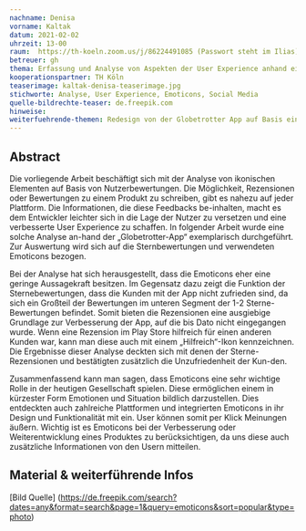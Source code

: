 ```yaml
---
nachname: Denisa
vorname: Kaltak
datum: 2021-02-02
uhrzeit: 13-00
raum:  https://th-koeln.zoom.us/j/86224491085 (Passwort steht im Ilias) Präsentation
betreuer: gh
thema: Erfassung und Analyse von Aspekten der User Experience anhand eines Online User research
kooperationspartner: TH Köln
teaserimage: kaltak-denisa-teaserimage.jpg 
stichworte: Analyse, User Experience, Emoticons, Social Media
quelle-bildrechte-teaser: de.freepik.com
hinweise:
weiterfuehrende-themen: Redesign von der Globetrotter App auf Basis eines agilen UX design. | Analyse von Social Media Platformen bezogen auf User Experience anhand eines Online User research
---
```


## Abstract

Die vorliegende Arbeit beschäftigt sich mit der Analyse von ikonischen Elementen auf Basis von Nutzerbewertungen. Die Möglichkeit, Rezensionen oder Bewertungen zu einem Produkt zu schreiben, gibt es nahezu auf jeder Plattform. Die Informationen, die diese Feedbacks be-inhalten, macht es dem Entwickler leichter sich in die Lage der Nutzer zu versetzen und eine verbesserte User Experience zu schaffen. In folgender Arbeit wurde eine solche Analyse an-hand der „Globetrotter-App“ exemplarisch durchgeführt. Zur Auswertung wird sich auf die Sternbewertungen und verwendeten Emoticons bezogen.

Bei der Analyse hat sich herausgestellt, dass die Emoticons eher eine geringe Aussagekraft besitzen. Im Gegensatz dazu zeigt die Funktion der Sternebewertungen, dass die Kunden mit der App nicht zufrieden sind, da sich ein Großteil der Bewertungen im unteren Segment der 1-2 Sterne-Bewertungen befindet. Somit bieten die Rezensionen eine ausgiebige Grundlage zur Verbesserung der App, auf die bis Dato nicht eingegangen wurde. 
Wenn eine Rezension im Play Store hilfreich für einen anderen Kunden war, kann man diese auch mit einem „Hilfreich“-Ikon kennzeichnen. Die Ergebnisse dieser Analyse deckten sich mit denen der Sterne-Rezensionen und bestätigten zusätzlich die Unzufriedenheit der Kun-den.

Zusammenfassend kann man sagen, dass Emoticons eine sehr wichtige Rolle in der heutigen Gesellschaft spielen. Diese ermöglichen einem in kürzester Form Emotionen und Situation bildlich darzustellen. Dies entdeckten auch zahlreiche Plattformen und integrierten Emoticons in ihr Design und Funktionalität mit ein. User können somit per Klick Meinungen äußern. Wichtig ist es Emoticons bei der Verbesserung oder Weiterentwicklung eines Produktes zu berücksichtigen, da uns diese auch zusätzliche Informationen von den Usern mitteilen. 

## Material & weiterführende Infos
[Bild Quelle] (https://de.freepik.com/search?dates=any&format=search&page=1&query=emoticons&sort=popular&type=photo)


